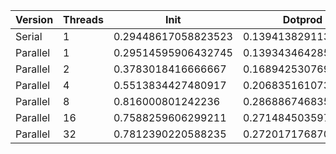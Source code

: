 | Version  | Threads |         Init        |       Dotprod       |        User        |         Sys         |       Elapsed       |      Speedup       |      Efficiency     |
|----------|---------|---------------------|---------------------|--------------------|---------------------|---------------------|--------------------|---------------------|
|  Serial  |    1    | 0.29448617058823523 | 0.13941382911392405 | 0.2506969696969697 | 0.20802985074626867 | 0.45791772151898735 |        1.0         |         1.0         |
| Parallel |    1    | 0.29514595906432745 | 0.13934346428571429 | 0.2531048951048951 |  0.2072695035460993 |  0.4588954248366013 | 0.9978694420020376 |  0.9978694420020376 |
| Parallel |    2    |  0.3783018416666667 | 0.16894253076923077 | 0.3272910447761195 |  0.2685454545454545 | 0.30537762237762234 | 1.499513022446477  |  0.7497565112232385 |
| Parallel |    4    |  0.5513834427480917 |  0.2068351610738255 | 0.4975725190839695 | 0.37616176470588236 |  0.2300514705882353 | 1.990501170664566  |  0.4976252926661415 |
| Parallel |    8    |  0.816000801242236  |  0.2868867468354431 | 0.7754117647058824 |  0.5702985074626865 | 0.18718079096045198 | 2.446392704985082  |  0.3057990881231353 |
| Parallel |    16   |  0.7588259606299211 |  0.2714845035971223 | 0.5437642857142858 |  0.5273985507246377 | 0.18614814814814817 | 2.4599638840057017 | 0.15374774275035635 |
| Parallel |    32   |  0.7812390220588235 |  0.2720171768707483 | 0.5472558139534884 |  0.550472440944882  | 0.18415671641791043 | 2.4865654124708967 | 0.07770516913971552 |